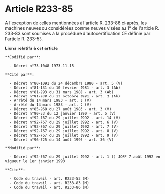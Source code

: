 # Article R233-85

A l'exception de celles mentionnées à l'article R. 233-86 ci-après, les machines neuves ou considérées comme neuves visées au
1° de l'article R. 233-83 sont soumises à la procédure d'autocertification CE définie par l'article R. 233-53.

**Liens relatifs à cet article**

	**Codifié par**:

	  - Décret n°73-1048 1973-11-15

	**Cité par**:

	  - Décret n°80-1091 du 24 décembre 1980 - art. 5 (V)
	  - Décret n°81-131 du 10 février 1981 - art. 3 (Ab)
	  - Décret n°81-293 du 31 mars 1981 - art. 3 (Ab)
	  - Décret n°81-938 du 13 octobre 1981 - art. 2 (Ab)
	  - Arrêté du 14 mars 1983 - art. 1 (V)
	  - Arrêté du 14 mars 1983 - art. 2 (V)
	  - Décret n°85-968 du 27 août 1985 - art. 3 (V)
	  - Décret n°90-53 du 12 janvier 1990 - art. 5 (V)
	  - Décret n°92-767 du 29 juillet 1992 - art. 14 (V)
	  - Décret n°92-767 du 29 juillet 1992 - art. 6 (V)
	  - Décret n°92-767 du 29 juillet 1992 - art. 7 (V)
	  - Décret n°92-767 du 29 juillet 1992 - art. 8 (V)
	  - Décret n°92-767 du 29 juillet 1992 - art. 9 (V)
	  - Décret n°96-725 du 14 août 1996 - art. 36 (V)

	**Modifié par**:

	  - Décret n°92-767 du 29 juillet 1992 - art. 1 () JORF 7 août 1992 en vigueur le 1er janvier 1993

	**Cite**:

	  - Code du travail - art. R233-53 (M)
	  - Code du travail - art. R233-83 (M)
	  - Code du travail - art. R233-86 (M)
